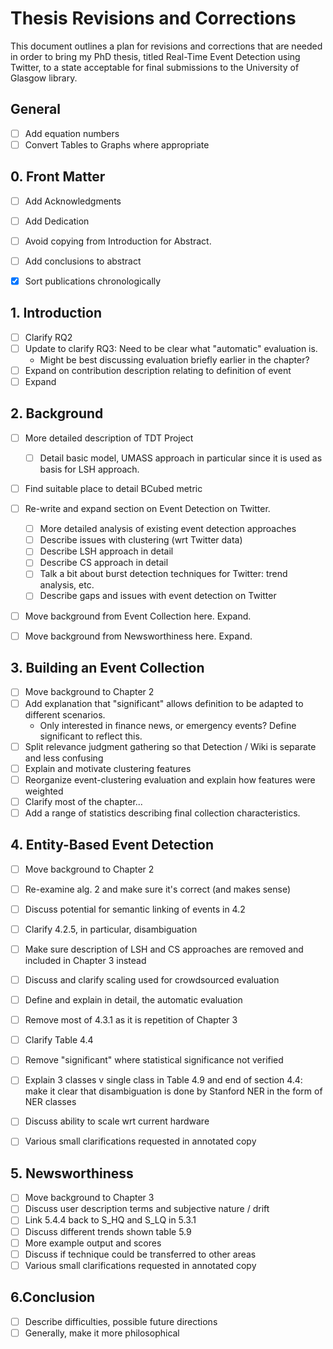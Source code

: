 # Thesis Revisions and Corrections

This document outlines a plan for revisions and corrections that are needed in order to bring my PhD thesis, titled Real-Time Event Detection using Twitter, to a state acceptable for final submissions to the University of Glasgow library.

## General
- [ ] Add equation numbers
- [ ] Convert Tables to Graphs where appropriate

## 0. Front Matter
- [ ] Add Acknowledgments
- [ ] Add Dedication
- [ ] Avoid copying from Introduction for Abstract.
- [ ] Add conclusions to abstract
- [X] Sort publications chronologically


## 1. Introduction
- [ ] Clarify RQ2
- [ ] Update to clarify RQ3: Need to be clear what "automatic" evaluation is.
	- Might be best discussing evaluation briefly earlier in the chapter?
- [ ] Expand on contribution description relating to definition of event
- [ ] Expand

## 2. Background
- [ ] More detailed description of TDT Project
  - [ ] Detail basic model, UMASS approach in particular since it is used as basis for LSH approach.
- [ ] Find suitable place to detail BCubed metric
- [ ] Re-write and expand section on Event Detection on Twitter.
  - [ ] More detailed analysis of existing event detection approaches
  - [ ] Describe issues with clustering (wrt Twitter data)
  - [ ] Describe LSH approach in detail
  - [ ] Describe CS approach in detail
  - [ ] Talk a bit about burst detection techniques for Twitter: trend analysis, etc.
  - [ ] Describe gaps and issues with event detection on Twitter
- [ ] Move background from Event Collection here. Expand.
- [ ] Move background from Newsworthiness here. Expand.


## 3. Building an Event Collection
- [ ] Move background to Chapter 2
- [ ] Add explanation that "significant" allows definition to be adapted to different scenarios.
  - Only interested in finance news, or emergency events? Define significant to reflect this.
- [ ] Split relevance judgment gathering so that Detection / Wiki is separate and less confusing
- [ ] Explain and motivate clustering features
- [ ] Reorganize event-clustering evaluation and explain how features were weighted
- [ ] Clarify most of the chapter...
- [ ] Add a range of statistics describing final collection characteristics.

## 4. Entity-Based Event Detection
- [ ] Move background to Chapter 2
- [ ] Re-examine alg. 2 and make sure it's correct (and makes sense)
- [ ] Discuss potential for semantic linking of events in 4.2
- [ ] Clarify 4.2.5, in particular, disambiguation
- [ ] Make sure description of LSH and CS approaches are removed and included in Chapter 3 instead
- [ ] Discuss and clarify scaling used for crowdsourced evaluation
- [ ] Define and explain in detail, the automatic evaluation
- [ ] Remove most of 4.3.1 as it is repetition of Chapter 3
- [ ] Clarify Table 4.4
- [ ] Remove "significant" where statistical significance not verified
- [ ] Explain 3 classes v single class in Table 4.9 and end of section 4.4: make it clear that disambiguation is done by Stanford NER in the form of NER classes
- [ ] Discuss ability to scale wrt current hardware
- [ ] Various small clarifications requested in annotated copy


## 5. Newsworthiness
- [ ] Move background to Chapter 3
- [ ] Discuss user description terms and subjective nature / drift
- [ ] Link 5.4.4 back to S_HQ and S_LQ in 5.3.1
- [ ] Discuss different trends shown table 5.9
- [ ] More example output and scores
- [ ] Discuss if technique could be transferred to other areas
- [ ] Various small clarifications requested in annotated copy

## 6.Conclusion
- [ ] Describe difficulties, possible future directions
- [ ] Generally, make it more philosophical